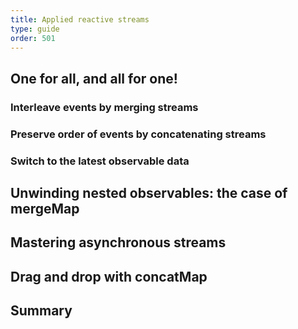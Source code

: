 ```yaml
---
title: Applied reactive streams
type: guide
order: 501
---
```


## One for all, and all for one!

### Interleave events by merging streams

### Preserve order of events by concatenating streams

### Switch to the latest observable data

## Unwinding nested observables: the case of mergeMap

## Mastering asynchronous streams

## Drag and drop with concatMap

## Summary
